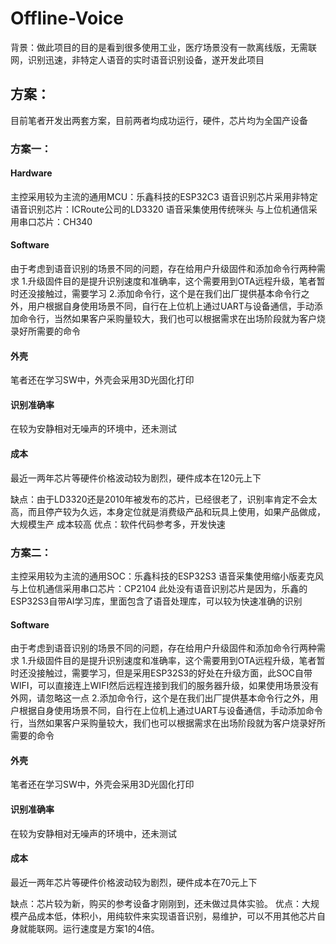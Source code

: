 # Offline-Voice
背景：做此项目的目的是看到很多使用工业，医疗场景没有一款离线版，无需联网，识别迅速，非特定人语音的实时语音识别设备，遂开发此项目

## 方案：
目前笔者开发出两套方案，目前两者均成功运行，硬件，芯片均为全国产设备

### 方案一：
#### Hardware
主控采用较为主流的通用MCU：乐鑫科技的ESP32C3
语音识别芯片采用非特定语音识别芯片：ICRoute公司的LD3320
语音采集使用传统咪头
与上位机通信采用串口芯片：CH340

#### Software
由于考虑到语音识别的场景不同的问题，存在给用户升级固件和添加命令行两种需求
1.升级固件目的是提升识别速度和准确率，这个需要用到OTA远程升级，笔者暂时还没接触过，需要学习
2.添加命令行，这个是在我们出厂提供基本命令行之外，用户根据自身使用场景不同，自行在上位机上通过UART与设备通信，手动添加命令行，当然如果客户采购量较大，我们也可以根据需求在出场阶段就为客户烧录好所需要的命令

#### 外壳
笔者还在学习SW中，外壳会采用3D光固化打印

#### 识别准确率
在较为安静相对无噪声的环境中，还未测试

#### 成本
最近一两年芯片等硬件价格波动较为剧烈，硬件成本在120元上下

缺点：由于LD3320还是2010年被发布的芯片，已经很老了，识别率肯定不会太高，而且停产较为久远，本身定位就是消费级产品和玩具上使用，如果产品做成，大规模生产 成本较高
优点：软件代码参考多，开发快速



### 方案二：
主控采用较为主流的通用SOC：乐鑫科技的ESP32S3
语音采集使用缩小版麦克风
与上位机通信采用串口芯片：CP2104
此处没有语音识别芯片是因为，乐鑫的ESP32S3自带AI学习库，里面包含了语音处理库，可以较为快速准确的识别

#### Software
由于考虑到语音识别的场景不同的问题，存在给用户升级固件和添加命令行两种需求
1.升级固件目的是提升识别速度和准确率，这个需要用到OTA远程升级，笔者暂时还没接触过，需要学习，但是采用ESP32S3的好处在升级方面，此SOC自带WIFI，可以直接连上WIFI然后远程连接到我们的服务器升级，如果使用场景没有外网，请忽略这一点
2.添加命令行，这个是在我们出厂提供基本命令行之外，用户根据自身使用场景不同，自行在上位机上通过UART与设备通信，手动添加命令行，当然如果客户采购量较大，我们也可以根据需求在出场阶段就为客户烧录好所需要的命令

#### 外壳
笔者还在学习SW中，外壳会采用3D光固化打印

#### 识别准确率
在较为安静相对无噪声的环境中，还未测试

#### 成本
最近一两年芯片等硬件价格波动较为剧烈，硬件成本在70元上下

缺点：芯片较为新，购买的参考设备才刚刚到，还未做过具体实验。
优点：大规模产品成本低，体积小，用纯软件来实现语音识别，易维护，可以不用其他芯片自身就能联网。运行速度是方案1的4倍。
